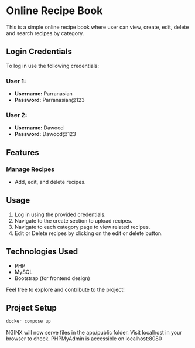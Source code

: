 # Online Recipe Book

This is a simple online recipe book where user can view, create, edit, delete and search recipes by category.
## Login Credentials

To log in use the following credentials:

### User 1:
- **Username:** Parranasian
- **Password:** Parranasian@123

### User 2:
- **Username:** Dawood
- **Password:** Dawood@123

##  Features

### Manage Recipes

- Add, edit, and delete recipes.


## Usage

1. Log in using the provided credentials.
2. Navigate to the create section to upload recipes.
3. Navigate to each category page to view related recipes.
4. Edit or Delete recipes by clicking on the edit or delete button.


## Technologies Used

- PHP
- MySQL
- Bootstrap (for frontend design)

Feel free to explore and contribute to the project!

## Project Setup

```sh
docker compose up
```
NGINX will now serve files in the app/public folder. Visit localhost in your browser to check. PHPMyAdmin is accessible on localhost:8080